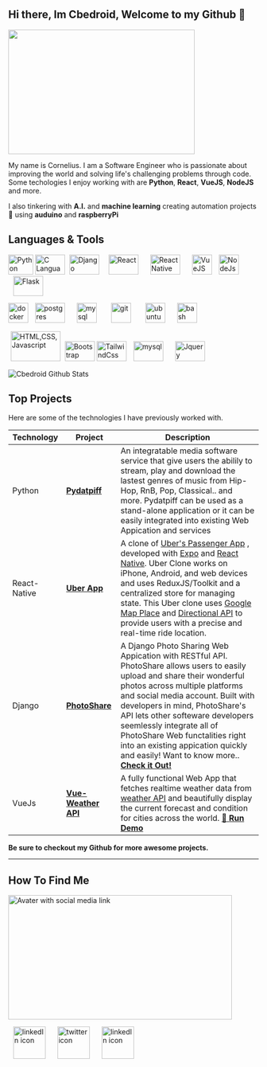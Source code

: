 ## Hi there, Im Cbedroid, Welcome to my Github 👋

<img src="https://user-images.githubusercontent.com/54720725/105557784-0cf66680-5cdb-11eb-84c9-0498e80d2ec7.png" width="375" height="250px">

My name is Cornelius. I am a Software Engineer who is passionate about improving the world and solving life's challenging problems through code. Some techologies I enjoy working with are **Python**, **React**, **VueJS**, **NodeJS** and more. 

I also tinkering with **A.I.** and **machine learning** creating automation projects :robot:  using  **auduino** and **raspberryPi** 


## Languages & Tools 
<div>
   <p>
	<img title="Python"  src="https://i.imgur.com/kYqNRW2.png" width="50" height="40"/>
	<img title="C Languange" src="https://ih1.redbubble.net/image.841964175.7438/flat,750x,075,f-pad,750x1000,f8f8f8.jpg" width="60" height="40"/>
 	<img title="Django"  src="https://automationpanda.files.wordpress.com/2017/09/django-logo-negative.png" width="60" height="40" hspace="5"/>
	<img title="React" src="https://cdn.iconscout.com/icon/free/png-512/react-1-282599.png" alt="React" width="60" height="40" hspace="10"/>
	<img title="React Native" src="https://effectussoftware.com/blog/wp-content/uploads/2020/03/react-native_large.jpg" alt="React Native" width="60" height="40" hspace="10"/>
	<img title="VueJS" src="https://vuejs.org/images/logo.png" width="40" height="40" hspace="10"/>
	<img title="NodeJS" src="https://icon-library.com/images/node-js-icon/node-js-icon-8.jpg" alt="NodeJs" width="40" height="40"/>
	<img title="Flask"    src="https://www.pngkey.com/png/detail/98-985032_flask-logo-flask-python-icon.png" width="60" height="40" hspace="10"/>
 	
   </p>
</div>

<div>
   <p>
      <img title="Docker"   src="https://i.imgur.com/O1dfbU2.png" alt="docker" width="40" height="40"/>
      <img title="Postgres" src="https://www.fullstackpython.com/img/logos/postgresql.jpg" alt="postgres" width="60" height="40" hspace="10"/>
       <img title="Mysql"    src="https://i.imgur.com/DG1ai5x.png" alt="mysql"  width="40" height="40" hspace="10"/>
	<img title="Git"      src="https://miro.medium.com/max/3200/1*8fPMdk2Cd5iJQ7dI7jXCbA.jpeg" alt="git"  width="40" height="40" hspace="15"/>
	<img title="Ubuntu"   src="https://i.imgur.com/wiYdaql.png" alt="ubuntu"  width="40" height="40" hspace="10"/>
	<img title="Bash"     src="https://i.imgur.com/8ChUMCl.png" alt="bash" width="40" height="40" hspace="10"/>
   </p>
</div>

<div>
   <p>
	<img title="HTML,CSS,Javascript" src="https://user-images.githubusercontent.com/30186107/29488525-f55a69d0-84da-11e7-8a39-5476f663b5eb.png" width="100" height="60" hspace="5"/>
 	<img title="Bootstrap" src="https://miro.medium.com/max/1024/0*HHrmGxvASDOUhNc-.png" width="60" height="40"/>
	<img title="TailwindCss" src="https://tailwindcss.com/_next/static/media/social-square.b622e290e82093c36cca57092ffe494f.jpg" width="60" height="40"/>
	<img title="Sass" src="https://images.iambacon.co.uk/blog/sass.png" alt="mysql" width="60" height="40" hspace="10"/>
	<img title="Jquery" src="https://www.programmingscripts.com/wp-content/uploads/2016/01/jquery-icon.png"  width="60" height="40" hspace="10"/>   
   </p>
</div>

<img src="https://github-readme-stats.vercel.app/api?username=cbedroid&show_icons=true&theme=tokyonight"  alt="Cbedroid Github Stats" >


## Top Projects

Here are some of the technologies I have previously worked with.



| Technology | Project | Description |
------| ------|-----|
Python | [**Pydatpiff**](https://github.com/cbedroid/pydatpiff) | An integratable media software service that give users the abilily to stream, play and download the lastest genres of music from Hip-Hop, RnB, Pop, Classical.. and more. Pydatpiff can be used as a stand-alone application or it can be easily integrated into existing Web Appication and services 
React-Native  |[**Uber App**](http://github.com/cbedroid/uber-clone)| A clone of [Uber's Passenger App](https://apps.apple.com/us/app/uber-request-a-ride/id368677368) , developed with [Expo](https://docs.expo.dev/) and [React Native](https://reactnative.dev/). Uber Clone works on iPhone, Android, and web devices and uses ReduxJS/Toolkit and a centralized store for managing state. This Uber clone uses [Google Map Place](https://developers.google.com/maps/documentation/places/web-service/overview) and [Directional API](https://developers.google.com/maps/documentation/directions/get-directions) to provide users with a precise and real-time ride location. |
Django | [**PhotoShare**](https://github.com/cbedroid/Photo-Share) | A Django Photo Sharing Web Appication with RESTful API. PhotoShare allows users to easily upload and share their wonderful photos across multiple platforms and social media account. Built with developers in mind, PhotoShare's API lets other softeware developers seemlessly integrate all of PhotoShare Web functalities right into an existing appication quickly and easily! Want to know more.. [**Check it Out!**](https://github.com/cbedroid/Photo-Share/) |
VueJs | [**Vue-Weather API**](https://github.com/cbedroid/vue-weather-app)| A fully functional Web App that fetches realtime weather data from [weather API](https://openweathermap.org/api) and beautifully display the current forecast and condition for cities across the world. <a href="https://cbedroid.github.io/vue-weather-app/" target="_blank"> :rocket: **Run Demo**</a> |
  
__Be sure to checkout my Github for more awesome projects.__

---


## How To Find Me 
<img src="https://user-images.githubusercontent.com/54720725/105565664-eeea2f80-5cf5-11eb-9294-b7355a0d10a1.png" alt="Avater with social media link" align="center" width="450" height="250" >

<p>
	<a title="Cornelius" href="https://www.linkedin.com/in/cornelius-brooks/" target="_blank"> <img src="https://cdn4.iconfinder.com/data/icons/social-media-icons-the-circle-set/48/linkedin_circle-512.png" alt="linkedIn icon" width="65" height=65"  hspace="10"></a>
	<a title="@cbedroid" href="https://www.twitter.com/cbedroid" target="_blank"> <img src="https://cdn3.iconfinder.com/data/icons/social-media-circle/512/circle-twitter-512.png" alt="twitter icon" width="65" height="65"  hspace="10"></a>	
	 <a title="Cornelius" href="https://www.youtube.com/channel/UCGPgoafyqSeEbYLkjvpFlDA" target="_blank"> <img src="https://sdpmanagement.com/images/YouTube.png" alt="linkedIn icon" width="65" height=65"  hspace="10"></a>

</p>

<!--
**cbedroid/cbedroid** is a ✨ _special_ ✨ repository because its `README.md` (this file) appears on your GitHub profile.

Here are some ideas to get you started:

- 🔭 I’m currently working on ...
- 🌱 I’m currently learning 
- 👯 I’m looking to collaborate on ...
- 🤔 I’m looking for help with ...
- 💬 Ask me about ...
- 📫 How to reach me: ...
- 😄 Pronouns: ...
- ⚡ Fun fact: ...
-->
